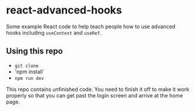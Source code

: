 # react-advanced-hooks

Some example React code to help teach people how to use advanced hooks including `useContext` and `useRef`.

## Using this repo

- `git clone`
- 'npm install`
- `npm run dev`

This repo contains unfinished code. You need to finish it off to make it work properly so that you can get past the login screen and arrive at the home page.



